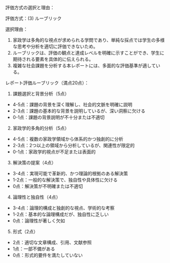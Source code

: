 評価方式の選択と理由：

評価方式：(3) ルーブリック

選択理由：
1. 家政学は多角的な視点が求められる学問であり、単純な採点では学生の多様な思考や分析を適切に評価できないため。
2. ルーブリックは、評価の観点と達成レベルを明確に示すことができ、学生に期待される要素を具体的に伝えられる。
3. 複雑な社会課題を分析する本レポートには、多面的な評価基準が適している。

レポート評価ルーブリック（満点20点）：

1. 課題選択と背景分析（5点）
- 4-5点：課題の背景を深く理解し、社会的文脈を明確に説明
- 2-3点：課題の基本的な背景を説明しているが、深い洞察に欠ける
- 0-1点：課題の背景説明が不十分または不適切

2. 家政学的多角的分析（5点）
- 4-5点：複数の家政学領域から体系的かつ独創的に分析
- 2-3点：2つ以上の領域から分析しているが、関連性が限定的
- 0-1点：家政学的視点が不足または表面的

3. 解決策の提案（4点）
- 3-4点：実現可能で革新的、かつ理論的根拠のある解決策
- 1-2点：一般的な解決策で、独自性や具体性に欠ける
- 0点：解決策が不明確または不適切

4. 論理性と独自性（4点）
- 3-4点：論理的構成と独創的な視点、学術的な考察
- 1-2点：基本的な論理構成だが、独自性に乏しい
- 0点：論理性が著しく欠如

5. 形式（2点）
- 2点：適切な文章構成、引用、文献参照
- 1点：一部不備がある
- 0点：形式的要件を満たしていない